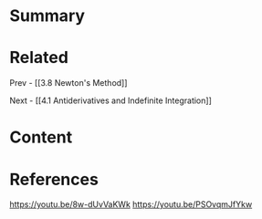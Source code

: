 # Summary

# Related
Prev - [[3.8 Newton's Method]]

Next - [[4.1 Antiderivatives and Indefinite Integration]]
# Content

# References
https://youtu.be/8w-dUvVaKWk
https://youtu.be/PSOvqmJfYkw